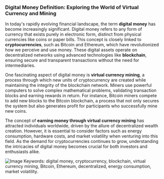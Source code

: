 ### Digital Money Definition: Exploring the World of Virtual Currency and Mining

In today's rapidly evolving financial landscape, the term **digital money** has become increasingly significant. Digital money refers to any form of currency that exists purely in electronic form, distinct from physical currencies like coins or paper bills. This concept is closely linked to **cryptocurrencies**, such as Bitcoin and Ethereum, which have revolutionized how we perceive and use money. These digital assets operate on decentralized networks using advanced technologies like **blockchain**, ensuring secure and transparent transactions without the need for intermediaries.

One fascinating aspect of digital money is **virtual currency mining**, a process through which new units of cryptocurrency are created while maintaining the integrity of the blockchain network. Miners use powerful computers to solve complex mathematical problems, validating transaction blocks and earning rewards in return. For instance, Bitcoin miners compete to add new blocks to the Bitcoin blockchain, a process that not only secures the system but also generates profit for participants who successfully mine new coins.

The concept of **earning money through virtual currency mining** has attracted individuals worldwide, driven by the allure of decentralized wealth creation. However, it is essential to consider factors such as energy consumption, hardware costs, and market volatility when venturing into this field. As the demand for cryptocurrencies continues to grow, understanding the intricacies of digital money becomes crucial for both investors and enthusiasts alike.


![Image](https://github.com/user-attachments/assets/31692037-0104-4703-abd1-696b6a7dd41b)
Keywords: digital money, cryptocurrency, blockchain, virtual currency mining, Bitcoin, Ethereum, decentralized, energy consumption, market volatility.